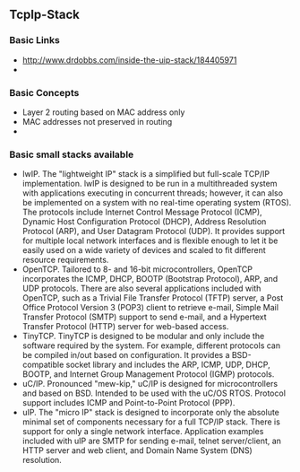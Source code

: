 ## TcpIp-Stack
### Basic Links
* http://www.drdobbs.com/inside-the-uip-stack/184405971
* 
### Basic Concepts
* Layer 2 routing based on MAC address only
* MAC addresses not preserved in routing
* 

### Basic small stacks available
* lwIP. The "lightweight IP" stack is a simplified but full-scale TCP/IP implementation. lwIP is designed to be run in a multithreaded system with applications executing in concurrent threads; however, it can also be implemented on a system with no real-time operating system (RTOS). The protocols include Internet Control Message Protocol (ICMP), Dynamic Host Configuration Protocol (DHCP), Address Resolution Protocol (ARP), and User Datagram Protocol (UDP). It provides support for multiple local network interfaces and is flexible enough to let it be easily used on a wide variety of devices and scaled to fit different resource requirements.
* OpenTCP. Tailored to 8- and 16-bit microcontrollers, OpenTCP incorporates the ICMP, DHCP, BOOTP (Bootstrap Protocol), ARP, and UDP protocols. There are also several applications included with OpenTCP, such as a Trivial File Transfer Protocol (TFTP) server, a Post Office Protocol Version 3 (POP3) client to retrieve e-mail, Simple Mail Transfer Protocol (SMTP) support to send e-mail, and a Hypertext Transfer Protocol (HTTP) server for web-based access.
* TinyTCP. TinyTCP is designed to be modular and only include the software required by the system. For example, different protocols can be compiled in/out based on configuration. It provides a BSD-compatible socket library and includes the ARP, ICMP, UDP, DHCP, BOOTP, and Internet Group Management Protocol (IGMP) protocols.
* uC/IP. Pronounced "mew-kip," uC/IP is designed for microcontrollers and based on BSD. Intended to be used with the uC/OS RTOS. Protocol support includes ICMP and Point-to-Point Protocol (PPP).
* uIP. The "micro IP" stack is designed to incorporate only the absolute minimal set of components necessary for a full TCP/IP stack. There is support for only a single network interface. Application examples included with uIP are SMTP for sending e-mail, telnet server/client, an HTTP server and web client, and Domain Name System (DNS) resolution.


